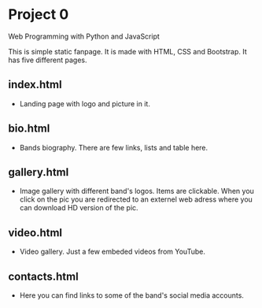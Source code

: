 # Project 0

Web Programming with Python and JavaScript

This is simple static fanpage. It is made with HTML, CSS and Bootstrap. It has five different pages.

## index.html
- Landing page with logo and picture in it.

## bio.html
- Bands biography. There are few links, lists and table here.

## gallery.html
- Image gallery with different band's logos. Items are clickable. When you click on the pic you are redirected to an externel web adress where you can download HD version of the pic.

## video.html
- Video gallery. Just a few embeded videos from YouTube.

## contacts.html
- Here you can find links to some of the band's social media accounts.
